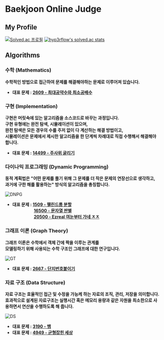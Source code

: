 # Baekjoon Online Judge
## My Profile
[![Solved.ac
프로필](http://mazassumnida.wtf/api/v2/generate_badge?boj=jongpark1234)](https://solved.ac/jongpark1234)
[![hyp3rflow's solved.ac stats](https://github-readme-solvedac.hyp3rflow.vercel.app/api/?handle=jongpark1234)](https://www.acmicpc.net/user/jongpark1234)

## Algorithms
### 수학 (Mathematics)
**수학적인 방법으로 접근하여 문제를 해결해야하는 문제로 이루어져 있습니다.**
+ **대표 문제 : [2609 - 최대공약수와 최소공배수](https://www.acmicpc.net/problem/2609)**
### 구현 (Implementation)
**구현은 머릿속에 있는 알고리즘을 소스코드로 바꾸는 과정입니다.**  
**구현 유형에는 완전 탐색, 시뮬레이션이 있으며,**  
**완전 탐색은 모든 경우의 수를 주저 없이 다 계산하는 해결 방법이고,**  
**시뮬레이션은 문제에서 제시한 알고리즘을 한 단계씩 차례대로 직접 수행해서 해결해야 합니다.**
+ **대표 문제 : [14499 - 주사위 굴리기](https://www.acmicpc.net/problem/14499)**
### 다이나믹 프로그래밍 (Dynamic Programming)
**동적 계획법은  "어떤 문제를 풀기 위해 그 문제를 더 작은 문제의 연장선으로 생각하고,**  
**과거에 구한 해를 활용하는" 방식의 알고리즘을 총칭합니다.**

![DNPG](https://blog.kakaocdn.net/dn/cmWrJH/btqG3lKtdFX/PLuok65B4W3v86mLXQKyo0/img.png "Dynamic Programming")
+ **대표 문제 : [1509 - 팰린드롬 분할](https://www.acmicpc.net/problem/1509)**  
　　　　　**[16500 - 문자열 판별](https://www.acmicpc.net/problem/16500)**  
　　　　　**[20500 - Ezreal 여눈부터 가네 ㅈㅈ](https://www.acmicpc.net/problem/20500)**
### 그래프 이론 (Graph Theory)
**그래프 이론은 수학에서 객체 간에 짝을 이루는 관계를**  
**모델링하기 위해 사용되는 수학 구조인 그래프에 대한 연구입니다.**

![GT](https://miro.medium.com/max/1000/1*GyYtQ1e26aSO5lsk9G_ZjA.jpeg "Graph Theory")
+ **대표 문제 : [2667 - 단지번호붙이기](https://www.acmicpc.net/problem/2667)**
### 자료 구조 (Data Structure)
**자료 구조는 효율적인 접근 및 수정을 가능케 하는 자료의 조직, 관리, 저장을 의미합니다.**  
**효과적으로 설계된 자료구조는 실행시간 혹은 메모리 용량과 같은 자원을 최소한으로 사용하면서 연산을 수행하도록 해 줍니다.**

![DS](https://1.bp.blogspot.com/-xIvY2zPVe0E/XDsYHAO93BI/AAAAAAAAKx8/pRmZ4xKdNkwzbdJDlzsI3UX-j57KiKLKwCLcBGAs/s1600/111.png "Data Structure")
+ **대표 문제 : [3190 - 뱀](https://www.acmicpc.net/problem/3190)**  
+ **대표 문제 : [4949 - 균형잡힌 세상](https://www.acmicpc.net/problem/4949)**  